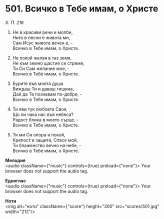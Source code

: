 # 501. Всичко в Тебе имам, о Христе  

*Х. П. 216*  

1. Не в красиви речи и молби,  
Нито в песни е живота ми,  
Сам Исус живота вечен е, -  
Всичко в Тебе имам, о Христе.  

2. Не покой желая в таз земя,  
Не към земно щастие се стремя,  
Ти Си Сам желание мое, -  
Всичко в Тебе имам, о Христе.  

3. Бурите във моята душа  
Виждаш Ти и даваш тишина,  
Дай да Те познавам по-добре, -  
Всичко в Тебе имам, о Христе.  

4. Ти яви тук любовта Своя,  
Що ли чака нас във небеса?  
Радост блика в моето сърце, -  
Всичко в Тебе имам, о Христе.  

5. Ти ми Си опора и покой,  
Крепост и защита, Спасе мой,  
Ти блаженство вечно на небе, -  
Всичко в Тебе имам, о Христе.  

__Мелодия__  
<audio className={"music"} controls={true} preload={"none"}><source src="mp3/501.mp3" type="audio/mpeg"/>
Your browser does not support the audio tag.
</audio>  

__Едноглас__  
<audio className={"music"} controls={true} preload={"none"}><source src="transp/501.mp3" type="audio/mpeg"/>
Your browser does not support the audio tag.
</audio>  

__Ноти__  
<img alt="ноти" className={"score"} height="300" src="scores/501.jpg" width="212"/>
